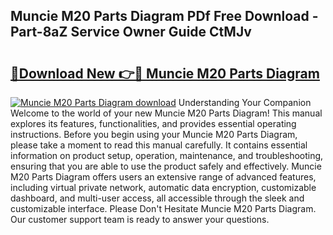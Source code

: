 ## Muncie M20 Parts Diagram PDf Free Download - Part-8aZ Service Owner Guide CtMJv

# <h2><a href="http://dfqaxt0.blite.top/?on=Muncie+M20+Parts+Diagram">🔗Download New 👉🔴 Muncie M20 Parts Diagram</a></h2>

[![Muncie M20 Parts Diagram download](https://i.imgur.com/lujVjoI.png)](http://dfqaxt0.blite.top/?on=Muncie+M20+Parts+Diagram)
Understanding Your Companion Welcome to the world of your new Muncie M20 Parts Diagram! This manual explores its features, functionalities, and provides essential operating instructions. Before you begin using your Muncie M20 Parts Diagram, please take a moment to read this manual carefully. It contains essential information on product setup, operation, maintenance, and troubleshooting, ensuring that you are able to use the product safely and effectively. Muncie M20 Parts Diagram offers users an extensive range of advanced features, including virtual private network, automatic data encryption, customizable dashboard, and multi-user access, all accessible through the sleek and customizable interface. Please Don't Hesitate Muncie M20 Parts Diagram. Our customer support team is ready to answer your questions.
